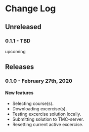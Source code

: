 # Change Log

## Unreleased

### 0.1.1 - TBD

upcoming

## Releases

### 0.1.0 - February 27th, 2020

#### New features

- Selecting course(s).
- Downloading excercise(s).
- Testing excercise solution locally.
- Submitting solution to TMC-server.
- Resetting current active excercise.
